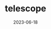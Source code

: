 ---
title: "telescope"
cc-type: hashtag
date: 2023-06-18
hashtag: telescope
plural: telescopes
tags:
  - astronomy
---